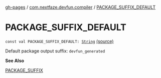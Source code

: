 [gh-pages](../index.md) / [com.nextfaze.devfun.compiler](index.md) / [PACKAGE_SUFFIX_DEFAULT](./-p-a-c-k-a-g-e_-s-u-f-f-i-x_-d-e-f-a-u-l-t.md)

# PACKAGE_SUFFIX_DEFAULT

`const val PACKAGE_SUFFIX_DEFAULT: `[`String`](https://kotlinlang.org/api/latest/jvm/stdlib/kotlin/-string/index.html) [(source)](https://github.com/NextFaze/dev-fun/tree/master/devfun-compiler/src/main/java/com/nextfaze/devfun/compiler/Compiler.kt#L209)

Default package output suffix: `devfun_generated`

**See Also**

[PACKAGE_SUFFIX](-p-a-c-k-a-g-e_-s-u-f-f-i-x.md)

